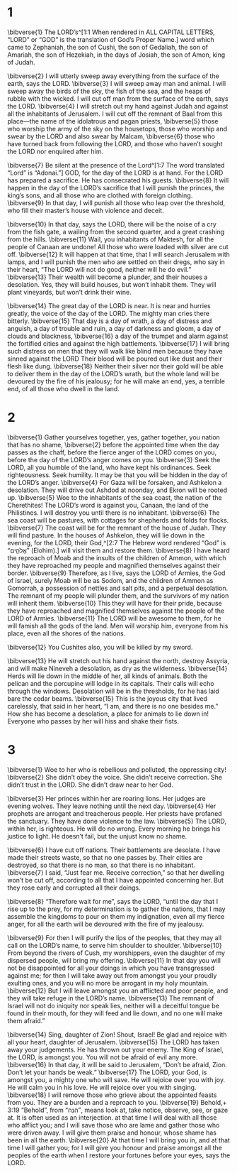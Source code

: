 # 1 
\bibverse{1} The LORD’s^[1:1 When rendered in ALL CAPITAL LETTERS, “LORD” or “GOD” is the translation of God’s Proper Name.] word which came to Zephaniah, the son of Cushi, the son of Gedaliah, the son of Amariah, the son of Hezekiah, in the days of Josiah, the son of Amon, king of Judah. 



\bibverse{2} I will utterly sweep away everything from the surface of the earth, says the LORD. \bibverse{3} I will sweep away man and animal. I will sweep away the birds of the sky, the fish of the sea, and the heaps of rubble with the wicked. I will cut off man from the surface of the earth, says the LORD. \bibverse{4} I will stretch out my hand against Judah and against all the inhabitants of Jerusalem. I will cut off the remnant of Baal from this place—the name of the idolatrous and pagan priests, \bibverse{5} those who worship the army of the sky on the housetops, those who worship and swear by the LORD and also swear by Malcam, \bibverse{6} those who have turned back from following the LORD, and those who haven’t sought the LORD nor enquired after him. 

\bibverse{7} Be silent at the presence of the Lord^[1:7 The word translated “Lord” is “Adonai.”] GOD, for the day of the LORD is at hand. For the LORD has prepared a sacrifice. He has consecrated his guests. \bibverse{8} It will happen in the day of the LORD’s sacrifice that I will punish the princes, the king’s sons, and all those who are clothed with foreign clothing. \bibverse{9} In that day, I will punish all those who leap over the threshold, who fill their master’s house with violence and deceit. 



\bibverse{10} In that day, says the LORD, there will be the noise of a cry from the fish gate, a wailing from the second quarter, and a great crashing from the hills. \bibverse{11} Wail, you inhabitants of Maktesh, for all the people of Canaan are undone! All those who were loaded with silver are cut off. \bibverse{12} It will happen at that time, that I will search Jerusalem with lamps, and I will punish the men who are settled on their dregs, who say in their heart, “The LORD will not do good, neither will he do evil.” \bibverse{13} Their wealth will become a plunder, and their houses a desolation. Yes, they will build houses, but won’t inhabit them. They will plant vineyards, but won’t drink their wine. 

\bibverse{14} The great day of the LORD is near. It is near and hurries greatly, the voice of the day of the LORD. The mighty man cries there bitterly. \bibverse{15} That day is a day of wrath, a day of distress and anguish, a day of trouble and ruin, a day of darkness and gloom, a day of clouds and blackness, \bibverse{16} a day of the trumpet and alarm against the fortified cities and against the high battlements. \bibverse{17} I will bring such distress on men that they will walk like blind men because they have sinned against the LORD Their blood will be poured out like dust and their flesh like dung. \bibverse{18} Neither their silver nor their gold will be able to deliver them in the day of the LORD’s wrath, but the whole land will be devoured by the fire of his jealousy; for he will make an end, yes, a terrible end, of all those who dwell in the land. 

# 2 
\bibverse{1} Gather yourselves together, yes, gather together, you nation that has no shame, \bibverse{2} before the appointed time when the day passes as the chaff, before the fierce anger of the LORD comes on you, before the day of the LORD’s anger comes on you. \bibverse{3} Seek the LORD, all you humble of the land, who have kept his ordinances. Seek righteousness. Seek humility. It may be that you will be hidden in the day of the LORD’s anger. \bibverse{4} For Gaza will be forsaken, and Ashkelon a desolation. They will drive out Ashdod at noonday, and Ekron will be rooted up. \bibverse{5} Woe to the inhabitants of the sea coast, the nation of the Cherethites! The LORD’s word is against you, Canaan, the land of the Philistines. I will destroy you until there is no inhabitant. \bibverse{6} The sea coast will be pastures, with cottages for shepherds and folds for flocks. \bibverse{7} The coast will be for the remnant of the house of Judah. They will find pasture. In the houses of Ashkelon, they will lie down in the evening, for the LORD, their God,^[2:7 The Hebrew word rendered “God” is “אֱלֹהִ֑ים” (Elohim).] will visit them and restore them. \bibverse{8} I have heard the reproach of Moab and the insults of the children of Ammon, with which they have reproached my people and magnified themselves against their border. \bibverse{9} Therefore, as I live, says the LORD of Armies, the God of Israel, surely Moab will be as Sodom, and the children of Ammon as Gomorrah, a possession of nettles and salt pits, and a perpetual desolation. The remnant of my people will plunder them, and the survivors of my nation will inherit them. \bibverse{10} This they will have for their pride, because they have reproached and magnified themselves against the people of the LORD of Armies. \bibverse{11} The LORD will be awesome to them, for he will famish all the gods of the land. Men will worship him, everyone from his place, even all the shores of the nations. 



\bibverse{12} You Cushites also, you will be killed by my sword. 

\bibverse{13} He will stretch out his hand against the north, destroy Assyria, and will make Nineveh a desolation, as dry as the wilderness. \bibverse{14} Herds will lie down in the middle of her, all kinds of animals. Both the pelican and the porcupine will lodge in its capitals. Their calls will echo through the windows. Desolation will be in the thresholds, for he has laid bare the cedar beams. \bibverse{15} This is the joyous city that lived carelessly, that said in her heart, “I am, and there is no one besides me.” How she has become a desolation, a place for animals to lie down in! Everyone who passes by her will hiss and shake their fists. 

# 3 
\bibverse{1} Woe to her who is rebellious and polluted, the oppressing city! \bibverse{2} She didn’t obey the voice. She didn’t receive correction. She didn’t trust in the LORD. She didn’t draw near to her God. 

\bibverse{3} Her princes within her are roaring lions. Her judges are evening wolves. They leave nothing until the next day. \bibverse{4} Her prophets are arrogant and treacherous people. Her priests have profaned the sanctuary. They have done violence to the law. \bibverse{5} The LORD, within her, is righteous. He will do no wrong. Every morning he brings his justice to light. He doesn’t fail, but the unjust know no shame. 

\bibverse{6} I have cut off nations. Their battlements are desolate. I have made their streets waste, so that no one passes by. Their cities are destroyed, so that there is no man, so that there is no inhabitant. \bibverse{7} I said, “Just fear me. Receive correction,” so that her dwelling won’t be cut off, according to all that I have appointed concerning her. But they rose early and corrupted all their doings. 

\bibverse{8} “Therefore wait for me”, says the LORD, “until the day that I rise up to the prey, for my determination is to gather the nations, that I may assemble the kingdoms to pour on them my indignation, even all my fierce anger, for all the earth will be devoured with the fire of my jealousy. 

\bibverse{9} For then I will purify the lips of the peoples, that they may all call on the LORD’s name, to serve him shoulder to shoulder. \bibverse{10} From beyond the rivers of Cush, my worshippers, even the daughter of my dispersed people, will bring my offering. \bibverse{11} In that day you will not be disappointed for all your doings in which you have transgressed against me; for then I will take away out from amongst you your proudly exulting ones, and you will no more be arrogant in my holy mountain. \bibverse{12} But I will leave amongst you an afflicted and poor people, and they will take refuge in the LORD’s name. \bibverse{13} The remnant of Israel will not do iniquity nor speak lies, neither will a deceitful tongue be found in their mouth, for they will feed and lie down, and no one will make them afraid.” 

\bibverse{14} Sing, daughter of Zion! Shout, Israel! Be glad and rejoice with all your heart, daughter of Jerusalem. \bibverse{15} The LORD has taken away your judgements. He has thrown out your enemy. The King of Israel, the LORD, is amongst you. You will not be afraid of evil any more. \bibverse{16} In that day, it will be said to Jerusalem, “Don’t be afraid, Zion. Don’t let your hands be weak.” \bibverse{17} The LORD, your God, is amongst you, a mighty one who will save. He will rejoice over you with joy. He will calm you in his love. He will rejoice over you with singing. \bibverse{18} I will remove those who grieve about the appointed feasts from you. They are a burden and a reproach to you. \bibverse{19} Behold,+ 3:19 “Behold”, from “הִנֵּה”, means look at, take notice, observe, see, or gaze at. It is often used as an interjection. at that time I will deal with all those who afflict you; and I will save those who are lame and gather those who were driven away. I will give them praise and honour, whose shame has been in all the earth. \bibverse{20} At that time I will bring you in, and at that time I will gather you; for I will give you honour and praise amongst all the peoples of the earth when I restore your fortunes before your eyes, says the LORD. 